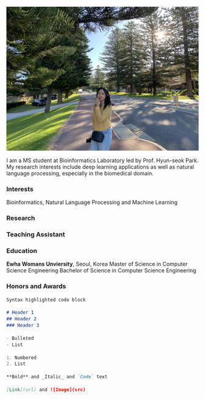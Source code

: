 ![Image](./img/main.png)

I am a MS student at Bioinformatics Laboratory led by Prof. Hyun-seok Park. 
My research interests include deep learning applications as well as natural language processing, especially in the biomedical domain.

### Interests

Bioinformatics, Natural Language Processing and Machine Learning

### Research

### Teaching Assistant

### Education

**Ewha Womans Unviersity**, Seoul, Korea 
Master of Science in Computer Science Engineering
Bachelor of Science in Computer Science Engineering

### Honors and Awards


```markdown
Syntax highlighted code block

# Header 1
## Header 2
### Header 3

- Bulleted
- List

1. Numbered
2. List

**Bold** and _Italic_ and `Code` text

[Link](url) and ![Image](src)
```
